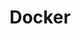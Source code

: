 ---
title: Docker
layout: redirect
redirect: https://hub.docker.com/search?q=owasp%2Fzap&type=image
---